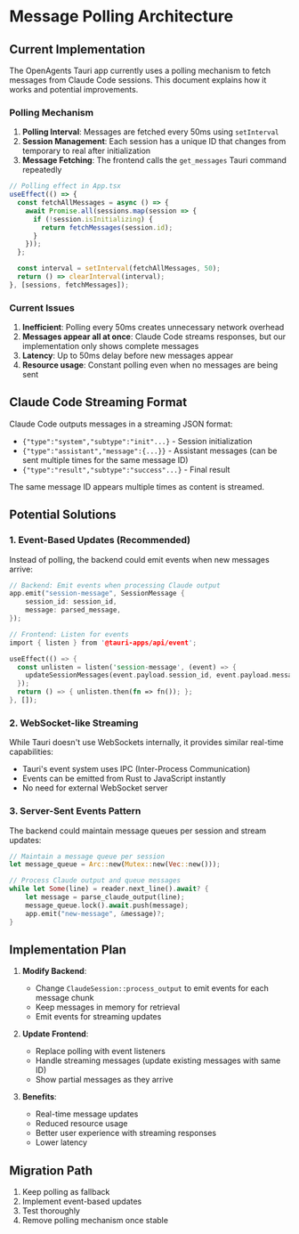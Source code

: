# Message Polling Architecture

## Current Implementation

The OpenAgents Tauri app currently uses a polling mechanism to fetch messages from Claude Code sessions. This document explains how it works and potential improvements.

### Polling Mechanism

1. **Polling Interval**: Messages are fetched every 50ms using `setInterval`
2. **Session Management**: Each session has a unique ID that changes from temporary to real after initialization
3. **Message Fetching**: The frontend calls the `get_messages` Tauri command repeatedly

```typescript
// Polling effect in App.tsx
useEffect(() => {
  const fetchAllMessages = async () => {
    await Promise.all(sessions.map(session => {
      if (!session.isInitializing) {
        return fetchMessages(session.id);
      }
    }));
  };

  const interval = setInterval(fetchAllMessages, 50);
  return () => clearInterval(interval);
}, [sessions, fetchMessages]);
```

### Current Issues

1. **Inefficient**: Polling every 50ms creates unnecessary network overhead
2. **Messages appear all at once**: Claude Code streams responses, but our implementation only shows complete messages
3. **Latency**: Up to 50ms delay before new messages appear
4. **Resource usage**: Constant polling even when no messages are being sent

## Claude Code Streaming Format

Claude Code outputs messages in a streaming JSON format:
- `{"type":"system","subtype":"init"...}` - Session initialization
- `{"type":"assistant","message":{...}}` - Assistant messages (can be sent multiple times for the same message ID)
- `{"type":"result","subtype":"success"...}` - Final result

The same message ID appears multiple times as content is streamed.

## Potential Solutions

### 1. Event-Based Updates (Recommended)

Instead of polling, the backend could emit events when new messages arrive:

```rust
// Backend: Emit events when processing Claude output
app.emit("session-message", SessionMessage {
    session_id: session_id,
    message: parsed_message,
});

// Frontend: Listen for events
import { listen } from '@tauri-apps/api/event';

useEffect(() => {
  const unlisten = listen('session-message', (event) => {
    updateSessionMessages(event.payload.session_id, event.payload.message);
  });
  return () => { unlisten.then(fn => fn()); };
}, []);
```

### 2. WebSocket-like Streaming

While Tauri doesn't use WebSockets internally, it provides similar real-time capabilities:
- Tauri's event system uses IPC (Inter-Process Communication)
- Events can be emitted from Rust to JavaScript instantly
- No need for external WebSocket server

### 3. Server-Sent Events Pattern

The backend could maintain message queues per session and stream updates:
```rust
// Maintain a message queue per session
let message_queue = Arc::new(Mutex::new(Vec::new()));

// Process Claude output and queue messages
while let Some(line) = reader.next_line().await? {
    let message = parse_claude_output(line);
    message_queue.lock().await.push(message);
    app.emit("new-message", &message)?;
}
```

## Implementation Plan

1. **Modify Backend**:
   - Change `ClaudeSession::process_output` to emit events for each message chunk
   - Keep messages in memory for retrieval
   - Emit events for streaming updates

2. **Update Frontend**:
   - Replace polling with event listeners
   - Handle streaming messages (update existing messages with same ID)
   - Show partial messages as they arrive

3. **Benefits**:
   - Real-time message updates
   - Reduced resource usage
   - Better user experience with streaming responses
   - Lower latency

## Migration Path

1. Keep polling as fallback
2. Implement event-based updates
3. Test thoroughly
4. Remove polling mechanism once stable